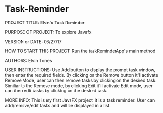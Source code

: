 # Task-Reminder

PROJECT TITLE: Elvin's Task Reminder

PURPOSE OF PROJECT: To explore Javafx

VERSION or DATE: 06/27/17

HOW TO START THIS PROJECT: Run the taskReminderApp's main method

AUTHORS: Elvin Torres

USER INSTRUCTIONS: Use Add button to display the prompt task window, then 
                  enter the required fields. By clicking on the Remove button
                  it'll activate Remove Mode, user can then remove tasks by clicking
                  on the desired task. Similiar to the Remove mode, by clicking
                  Edit it'll activate Edit mode, user can then edit tasks by clicking
                  on the desired task.

MORE INFO: This is my first JavaFX project, it is a task reminder. User 
          can add/remove/edit tasks and will be displayed in a list.
